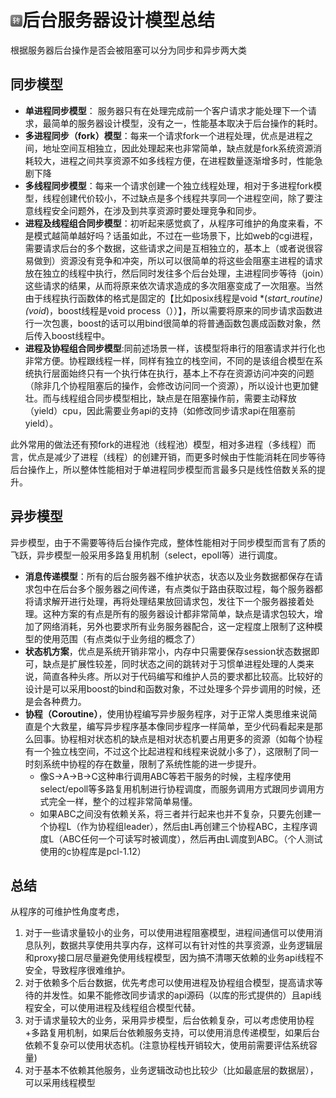 # ![](pic/ico_Repost.gif)后台服务器设计模型总结 #

根据服务器后台操作是否会被阻塞可以分为同步和异步两大类
## 同步模型 ##
-  **单进程同步模型**： 服务器只有在处理完成前一个客户请求才能处理下一个请求，最简单的服务器设计模型，没有之一，性能基本取决于后台操作的耗时。
-  **多进程同步（fork）模型**：每来一个请求fork一个进程处理，优点是进程之间，地址空间互相独立，因此处理起来也非常简单，缺点就是fork系统资源消耗较大，进程之间共享资源不如多线程方便，在进程数量逐渐增多时，性能急剧下降
-  **多线程同步模型**：每来一个请求创建一个独立线程处理，相对于多进程fork模型，线程创建代价较小，不过缺点是多个线程共享同一个进程空间，除了要注意线程安全问题外，在涉及到共享资源时要处理竞争和同步。
-  **进程及线程组合同步模型**：初听起来感觉疯了，从程序可维护的角度来看，不是模式越简单越好吗？话虽如此，不过在一些场景下，比如web的cgi进程，需要请求后台的多个数据，这些请求之间是互相独立的，基本上（或者说很容易做到）资源没有竞争和冲突，所以可以很简单的将这些会阻塞主进程的请求放在独立的线程中执行，然后同时发往多个后台处理，主进程同步等待（join）这些请求的结果，从而将原来依次请求造成的多次阻塞变成了一次阻塞。当然由于线程执行函数体的格式是固定的【比如posix线程是void *(*start_routine)(void*)，boost线程是void process（））】，所以需要将原来的同步请求函数进行一次包裹，boost的话可以用bind很简单的将普通函数包裹成函数对象，然后传入boost线程中。
-   **进程及协程组合同步模型**:同前述场景一样，该模型将串行的阻塞请求并行化也非常方便。协程跟线程一样，同样有独立的栈空间，不同的是该组合模型在系统执行层面始终只有一个执行体在执行，基本上不存在资源访问冲突的问题（除非几个协程阻塞后的操作，会修改访问同一个资源），所以设计也更加健壮。而与线程组合同步模型相比，缺点是在阻塞操作前，需要主动释放（yield）cpu，因此需要业务api的支持（如修改同步请求api在阻塞前yield）。

此外常用的做法还有预fork的进程池（线程池）模型，相对多进程（多线程）而言，优点是减少了进程（线程）的创建开销，而更多时候由于性能消耗在同步等待后台操作上，所以整体性能相对于单进程同步模型而言最多只是线性倍数关系的提升。

## 异步模型 ##
异步模型，由于不需要等待后台操作完成，整体性能相对于同步模型而言有了质的飞跃，异步模型一般采用多路复用机制（select，epoll等）进行调度。


- **消息传递模型**：所有的后台服务器不维护状态，状态以及业务数据都保存在请求包中在后台多个服务器之间传递，有点类似于路由获取过程，每个服务器都将请求解开进行处理，再将处理结果放回请求包，发往下一个服务器接着处理。这种方案的有点是所有的服务器设计都非常简单，缺点是请求包较大，增加了网络消耗，另外也要求所有业务服务器配合，这一定程度上限制了这种模型的使用范围（有点类似于业务组的概念了）
- **状态机方案**，优点是系统开销非常小，内存中只需要保存session状态数据即可，缺点是扩展性较差，同时状态之间的跳转对于习惯单进程处理的人类来说，简直各种头疼。所以对于代码编写和维护人员的要求都比较高。比较好的设计是可以采用boost的bind和函数对象，不过处理多个异步调用的时候，还是会各种费力。
- **协程（Coroutine）**，使用协程编写异步服务程序，对于正常人类思维来说简直是个大救星，编写异步程序基本像同步程序一样简单，至少代码看起来是那么回事。协程相对状态机的缺点是相对状态机要占用更多的资源（如每个协程有一个独立栈空间，不过这个比起进程和线程来说就小多了），这限制了同一时刻系统中协程的存在数量，限制了系统性能的进一步提升。
	- 像S->A->B->C这种串行调用ABC等若干服务的时候，主程序使用select/epoll等多路复用机制进行协程调度，而服务调用方式跟同步调用方式完全一样，整个的过程非常简单易懂。
	- 如果ABC之间没有依赖关系，将三者并行起来也并不复杂，只要先创建一个协程L（作为协程组leader），然后由L再创建三个协程ABC，主程序调度L（ABC任何一个可读写时被调度），然后再由L调度到ABC。（个人测试使用的c协程库是pcl-1.12）

## 总结 ##
从程序的可维护性角度考虑，

1. 对于一些请求量较小的业务，可以使用进程阻塞模型，进程间通信可以使用消息队列，数据共享使用共享内存，这样可以有针对性的共享资源，业务逻辑层和proxy接口层尽量避免使用线程模型，因为搞不清哪天依赖的业务api线程不安全，导致程序很难维护。
2. 对于依赖多个后台数据，优先考虑可以使用进程及协程组合模型，提高请求等待的并发性。如果不能修改同步请求的api源码（以库的形式提供的）且api线程安全，可以使用进程及线程组合模型代替。
3. 对于请求量较大的业务，采用异步模型，后台依赖复杂，可以考虑使用协程+多路复用机制，如果后台依赖服务支持，可以使用消息传递模型，如果后台依赖不复杂可以使用状态机。(注意协程栈开销较大，使用前需要评估系统容量)
4. 对于基本不依赖其他服务，业务逻辑改动也比较少（比如最底层的数据层），可以采用线程模型
